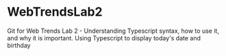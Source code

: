 # WebTrendsLab2
Git for Web Trends Lab 2 - Understanding Typescript syntax, how to use it, and why it is important. Using Typescript to display today's date and birthday
